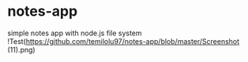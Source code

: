 # notes-app
simple notes app with node.js file system
!Test(https://github.com/temilolu97/notes-app/blob/master/Screenshot (11).png)
